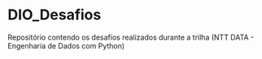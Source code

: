 # DIO_Desafios
Repositório contendo os desafios realizados durante a trilha (NTT DATA - Engenharia de Dados com Python)
